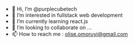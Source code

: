 - 👋 Hi, I’m @purplecubetech
- 👀 I’m interested in fullstack web development
- 🌱 I’m currently learning react.js
- 💞️ I’m looking to collaborate on ...
- 📫 How to reach me : olise.omoruyi@gmail.com

<!---
purplecubetech/purplecubetech is a ✨ special ✨ repository because its `README.md` (this file) appears on your GitHub profile.
You can click the Preview link to take a look at your changes.
--->
